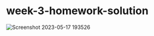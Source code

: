 # week-3-homework-solution


![Screenshot 2023-05-17 193526](https://github.com/justdick/Encode-Solidity-Cohort2-042023/assets/41244006/89e6de6e-8fd4-4dad-820c-5ea631ec03a5)
